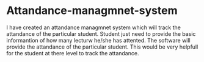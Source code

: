 # Attandance-managmnet-system
I have created an attandance managmnet system which will track the attandance of the particular student.
Student just need to provide the basic informantion of how many lecturw he/she has attented. The software will provide the attandance of the particular student.
This would be very helpfull for the student at there level to track the attandance.
